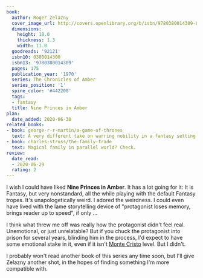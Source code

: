 ```yaml
---
book:
  author: Roger Zelazny
  cover_image_url: http://covers.openlibrary.org/b/isbn/9780380014309-L.jpg
  dimensions:
    height: 18.0
    thickness: 1.3
    width: 11.0
  goodreads: '92121'
  isbn10: 0380014300
  isbn13: '9780380014309'
  pages: 175
  publication_year: '1970'
  series: The Chronicles of Amber
  series_position: '1'
  spine_color: '#442208'
  tags:
  - fantasy
  title: Nine Princes in Amber
plan:
  date_added: 2020-06-30
related_books:
- book: george-r-r-martin/a-game-of-thrones
  text: A very different take on warring nobility in a fantasy setting.
- book: charles-stross/the-family-trade
  text: Magical family in parallel world? Check.
review:
  date_read:
  - 2020-06-29
  rating: 2
---
```


I wish I could have liked **Nine Princes in Amber**. It has a lot going for it: It is Fantasy, but very nonstandard, all
the while playing with the default Fantasy tropes.
It's unapologetically weird. I adored the weirdness. I could even have lived with the lame storytelling device of
"protagonist loses memory, brings reader up to speed", if only …

I think what threw me off was really how the protagonist didn't feel real. Unemotional, or just unrelatable?
But if you chuck the protagonist into prison for several years, blinding him in the process, I'd expect to have some
emotional stake in it, even if it isn't [Monte Cristo](https://books.rixx.de/reviews/2003/the-count-of-monte-cristo/)
level. But I didn't.

I probably won't read another book of this series any time soon, but I'll give Zelazny another shot, in the hopes of
finding something I'm more compatible with.
